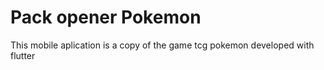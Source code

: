 # Pack opener Pokemon

This mobile aplication is a copy of the game tcg pokemon developed with flutter


